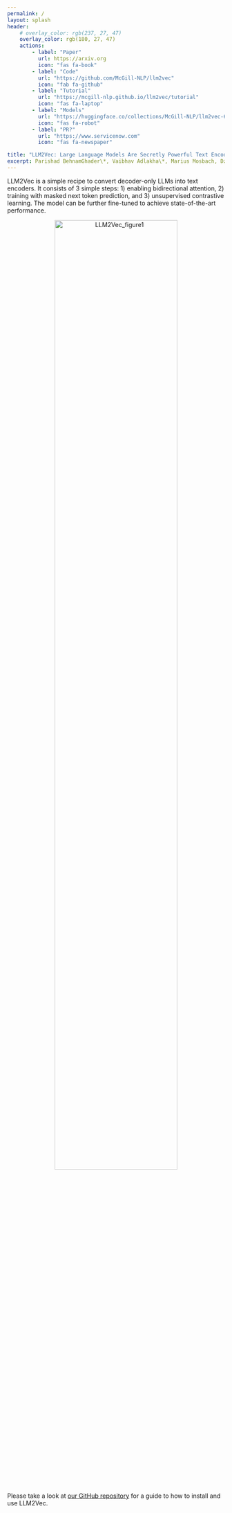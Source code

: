 ```yaml
---
permalink: /
layout: splash
header:
    # overlay_color: rgb(237, 27, 47)
    overlay_color: rgb(180, 27, 47)
    actions:
        - label: "Paper"
          url: https://arxiv.org
          icon: "fas fa-book"
        - label: "Code"
          url: "https://github.com/McGill-NLP/llm2vec"
          icon: "fab fa-github"
        - label: "Tutorial"
          url: "https://mcgill-nlp.github.io/llm2vec/tutorial"
          icon: "fas fa-laptop"
        - label: "Models"
          url: "https://huggingface.co/collections/McGill-NLP/llm2vec-660e14f536b3c8d10b3f1c34"
          icon: "fas fa-robot"
        - label: "PR?"
          url: "https://www.servicenow.com"
          icon: "fas fa-newspaper"

title: "LLM2Vec: Large Language Models Are Secretly Powerful Text Encoders"
excerpt: Parishad BehnamGhader\*, Vaibhav Adlakha\*, Marius Mosbach, Dzmitry Bahdanau, Nicolas Chapados, Siva Reddy
---
```


LLM2Vec is a simple recipe to convert decoder-only LLMs into text encoders. It consists of 3 simple steps: 1) enabling bidirectional attention, 2) training with masked next token prediction, and 3) unsupervised contrastive learning. The model can be further fine-tuned to achieve state-of-the-art performance.

<p align="center">
  <img src="https://github.com/McGill-NLP/llm2vec/assets/12207571/48efd48a-431b-4625-8e0f-248a442e3839" width="75%" alt="LLM2Vec_figure1"/>
</p>

Please take a look at [our GitHub repository](https://github.com/McGill-NLP/llm2vec) for a guide to how to install and use LLM2Vec.
